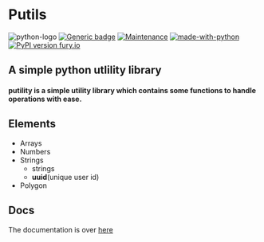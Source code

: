 # Putils 
![python-logo](https://www.python.org/static/img/python-logo@2x.png)
[![Generic badge](https://img.shields.io/badge/pypi-putils-<COLOR>.svg)](https://pypi.org/project/putlity/)
[![Maintenance](https://img.shields.io/badge/Maintained%3F-no-green.svg)]()
[![made-with-python](https://img.shields.io/badge/Made%20with-Python-1f425f.svg)](https://www.python.org/)
[![PyPI version fury.io](https://badge.fury.io/py/ansicolortags.svg)](https://pypi.python.org/)

## A simple python utlility library

#### putility is  a simple utility library which contains some functions to handle operations with ease.

## Elements

- Arrays
- Numbers
- Strings
	- strings
	- **uuid**(unique user id)
- Polygon

## Docs

The documentation is over [here](https://github.com/pranavbaburaj/python-utility/blob/main/docs/README.md)
